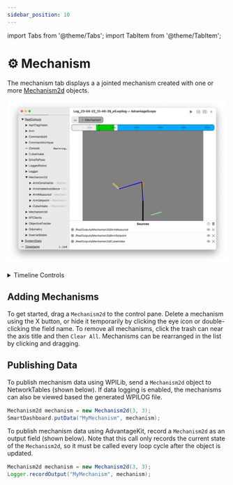 ```yaml
---
sidebar_position: 10
---
```


import Tabs from '@theme/Tabs';
import TabItem from '@theme/TabItem';

# ⚙️ Mechanism

The mechanism tab displays a a jointed mechanism created with one or more [Mechanism2d](https://docs.wpilib.org/en/stable/docs/software/dashboards/glass/mech2d-widget.html) objects.

![Overview of mechanism tab](./img/mechanism-1.png)

<details>
<summary>Timeline Controls</summary>

The timeline is used to control playback and visualization. Clicking on the timeline selects a time, and right-clicking deselects it. The selected time is synchronized across all tabs, making it easy to quickly find this location in other views.

The green sections of the timeline indicate when the robot is autonomous, and the blue sections indicate when the robot is teleoperated.

To zoom, place the cursor over the timeline and scroll up or down. A range can also be selecting by clicking and dragging while holding `Shift`. Move left and right by scrolling horizontally (on supported devices), or by clicking and dragging on the timeline. When connected live, scrolling to the left unlocks from the current time, and scrolling all the way to the right locks to the current time again. Press `Ctrl+\` to zoom to the period where the robot is enabled.

![Timeline](./img/timeline.png)

</details>

## Adding Mechanisms

To get started, drag a `Mechanism2d` to the control pane. Delete a mechanism using the X button, or hide it temporarily by clicking the eye icon or double-clicking the field name. To remove all mechanisms, click the trash can near the axis title and then `Clear All`. Mechanisms can be rearranged in the list by clicking and dragging.

## Publishing Data

<Tabs groupId="library">
<TabItem value="wpilib" label="WPILib" default>

To publish mechanism data using WPILib, send a `Mechanism2d` object to NetworkTables (shown below). If data logging is enabled, the mechanisms can also be viewed based the generated WPILOG file.

```java
Mechanism2d mechanism = new Mechanism2d(3, 3);
SmartDashboard.putData("MyMechanism", mechanism);
```

</TabItem>
<TabItem value="advantagekit" label="AdvantageKit">

To publish mechanism data using AdvantageKit, record a `Mechanism2d` as an output field (shown below). Note that this call only records the current state of the `Mechanism2d`, so it must be called every loop cycle after the object is updated.

```java
Mechanism2d mechanism = new Mechanism2d(3, 3);
Logger.recordOutput("MyMechanism", mechanism);
```

</TabItem>
</Tabs>
